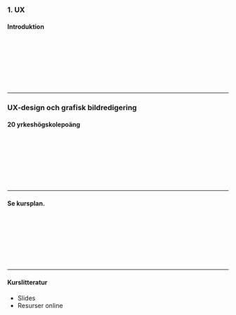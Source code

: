 ### 1. UX
#### Introduktion

&nbsp;

&nbsp;

&nbsp;

&nbsp;

---

### UX-design och grafisk bildredigering
#### 20 yrkeshögskolepoäng

&nbsp;

&nbsp;

&nbsp;

&nbsp;

---

#### Se kursplan.

&nbsp;

&nbsp;

&nbsp;

&nbsp;

---

#### Kurslitteratur

* Slides
* Resurser online
